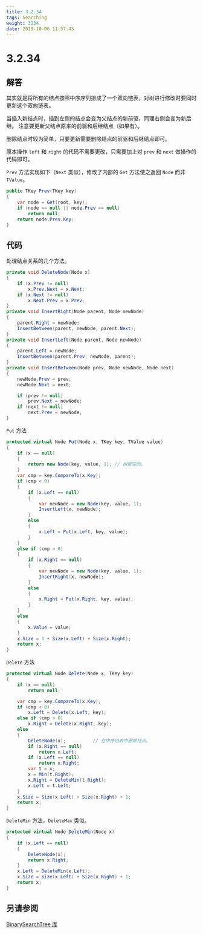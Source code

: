```yaml
---
title: 3.2.34
tags: Searching
weight: 3234
date: 2019-10-06 11:57:43
---
```


# 3.2.34


## 解答

其实就是将所有的结点按照中序序列排成了一个双向链表，对树进行修改时要同时更新这个双向链表。

当插入新结点时，插到左侧的结点会变为父结点的新前驱，同理右侧会变为新后继。
注意要更新父结点原来的前驱和后继结点（如果有）。

删除结点时较为简单，只要更新需要删除结点的前驱和后继结点即可。

原本操作 `left` 和 `right` 的代码不需要更改，只需要加上对 `prev` 和 `next` 做操作的代码即可。

`Prev` 方法实现如下（`Next` 类似），修改了内部的 `Get` 方法使之返回 `Node` 而非 `TValue`。

```csharp
public TKey Prev(TKey key)
{
    var node = Get(root, key);
    if (node == null || node.Prev == null)
        return null;
    return node.Prev.Key;
}
```

## 代码

处理结点关系的几个方法。

```csharp
private void DeleteNode(Node x)
{
    if (x.Prev != null)
        x.Prev.Next = x.Next;
    if (x.Next != null)
        x.Next.Prev = x.Prev;
}
private void InsertRight(Node parent, Node newNode)
{
    parent.Right = newNode;
    InsertBetween(parent, newNode, parent.Next);
}
private void InsertLeft(Node parent, Node newNode)
{
    parent.Left = newNode;
    InsertBetween(parent.Prev, newNode, parent);
}
private void InsertBetween(Node prev, Node newNode, Node next)
{
    newNode.Prev = prev;
    newNode.Next = next;

    if (prev != null)
        prev.Next = newNode;
    if (next != null)
        next.Prev = newNode;
}
```

`Put` 方法

```csharp
protected virtual Node Put(Node x, TKey key, TValue value)
{
    if (x == null)
    {
        return new Node(key, value, 1); // 树是空的。
    }
    var cmp = key.CompareTo(x.Key);
    if (cmp < 0)
    {
        if (x.Left == null)
        {
            var newNode = new Node(key, value, 1);
            InsertLeft(x, newNode);
        }
        else
        {
            x.Left = Put(x.Left, key, value);
        }
    }
    else if (cmp > 0)
    {
        if (x.Right == null)
        {
            var newNode = new Node(key, value, 1);
            InsertRight(x, newNode);
        }
        else
        {
            x.Right = Put(x.Right, key, value);
        }
    }
    else
    {
        x.Value = value;
    }
    x.Size = 1 + Size(x.Left) + Size(x.Right);
    return x;
}
```

`Delete` 方法

```csharp
protected virtual Node Delete(Node x, TKey key)
{
    if (x == null)
        return null;

    var cmp = key.CompareTo(x.Key);
    if (cmp < 0)
        x.Left = Delete(x.Left, key);
    else if (cmp > 0)
        x.Right = Delete(x.Right, key);
    else
    {
        DeleteNode(x);          // 在中序链表中删除结点。
        if (x.Right == null)
            return x.Left;
        if (x.Left == null)
            return x.Right;
        var t = x;
        x = Min(t.Right);
        x.Right = DeleteMin(t.Right);
        x.Left = t.Left;
    }
    x.Size = Size(x.Left) + Size(x.Right) + 1;
    return x;
}
```

`DeleteMin` 方法，`DeleteMax` 类似。

```csharp
protected virtual Node DeleteMin(Node x)
{
    if (x.Left == null)
    {
        DeleteNode(x);
        return x.Right;
    }
    x.Left = DeleteMin(x.Left);
    x.Size = Size(x.Left) + Size(x.Right) + 1;
    return x;
}
```



## 另请参阅

[BinarySearchTree 库](https://github.com/ikesnowy/Algorithms-4th-Edition-in-Csharp/tree/master/3%20Searching/3.2/BinarySearchTree)
